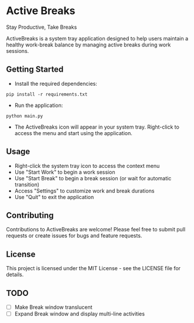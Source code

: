 # Active Breaks

Stay Productive, Take Breaks

ActiveBreaks is a system tray application designed to help users maintain a healthy work-break balance by managing
active breaks during work sessions.

## Getting Started

* Install the required dependencies:

```shell
pip install -r requirements.txt
```

* Run the application:

```shell
python main.py
```

* The ActiveBreaks icon will appear in your system tray. Right-click to access the menu and start using the
  application.

## Usage

- Right-click the system tray icon to access the context menu
- Use "Start Work" to begin a work session
- Use "Start Break" to begin a break session (or wait for automatic transition)
- Access "Settings" to customize work and break durations
- Use "Quit" to exit the application

## Contributing

Contributions to ActiveBreaks are welcome! Please feel free to submit pull requests or create issues for bugs and
feature requests.

## License

This project is licensed under the MIT License - see the LICENSE file for details.

## TODO

- [ ] Make Break window translucent
- [ ] Expand Break window and display multi-line activities

